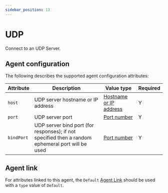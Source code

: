 ```yaml
---
sidebar_position: 13
---
```


# UDP

Connect to an UDP Server.

## Agent configuration
The following describes the supported agent configuration attributes:

| Attribute | Description | Value type | Required |
| ------------- | ------------- | ------------- | ------------- |
| `host` | UDP server hostname or IP address | [Hostname or IP address](https://github.com/openremote/openremote/blob/master/model/src/main/java/org/openremote/model/value/ValueType.java#L153) | Y |
| `port` | UDP server port | [Port number](https://github.com/openremote/openremote/blob/master/model/src/main/java/org/openremote/model/value/ValueType.java#L148) | Y |
| `bindPort` | UDP server bind port (for responses); if not specified then a random ephemeral port will be used | [Port number](https://github.com/openremote/openremote/blob/master/model/src/main/java/org/openremote/model/value/ValueType.java#L148) | Y |


## Agent link
For attributes linked to this agent, the `Default` [Agent Link](overview.md#agent-links) should be used with a `type` value of `Default`.
